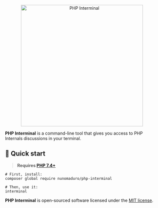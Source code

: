 <p align="center">
  <img src="https://raw.githubusercontent.com/nunomaduro/php-interminal/master/art/readme.png" width="400" alt="PHP Interminal">
</p>

**PHP Interminal** is a command-line tool that gives you access to PHP Internals discussions in your terminal. 

## 🚀 Quick start

> **Requires [PHP 7.4+](https://php.net/releases/)**

```
# First, install:
composer global require nunomaduro/php-interminal

# Then, use it:
interminal
```

**PHP Interminal** is open-sourced software licensed under the [MIT license](LICENSE.md).

